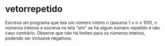 # vetorrepetido
Escreva um programa que leia um número inteiro n (assuma 1 ≤ n ≤ 100), n números inteiros e escreva na tela “sim” se há algum número repetido e não caso contrário. Observe que não há limites para os números inteiros, podendo ser inclusive negativos.
